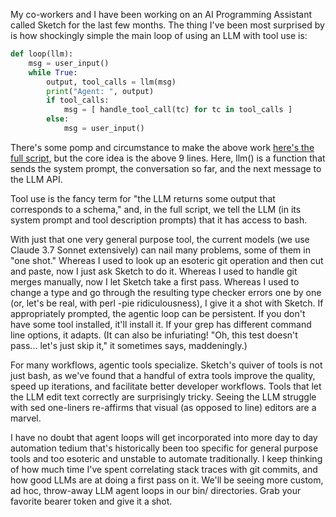 My co-workers and I have been working on an AI Programming Assistant called Sketch for the last few months. The thing I've been most surprised by is how shockingly simple the main loop of using an LLM with tool use is:

``` python
def loop(llm):
    msg = user_input()
    while True:
        output, tool_calls = llm(msg)
        print("Agent: ", output)
        if tool_calls:
            msg = [ handle_tool_call(tc) for tc in tool_calls ]
        else:
            msg = user_input()
```
There's some pomp and circumstance to make the above work [here's the full script,](agent_loop.py) but the core idea is the above 9 lines. Here, llm() is a function that sends the system prompt, the conversation so far, and the next message to the LLM API.

Tool use is the fancy term for "the LLM returns some output that corresponds to a schema," and, in the full script, we tell the LLM (in its system prompt and tool description prompts) that it has access to bash.

With just that one very general purpose tool, the current models (we use Claude 3.7 Sonnet extensively) can nail many problems, some of them in "one shot." Whereas I used to look up an esoteric git operation and then cut and paste, now I just ask Sketch to do it. Whereas I used to handle git merges manually, now I let Sketch take a first pass. Whereas I used to change a type and go through the resulting type checker errors one by one (or, let's be real, with perl -pie ridiculousness), I give it a shot with Sketch. If appropriately prompted, the agentic loop can be persistent. If you don't have some tool installed, it'll install it. If your grep has different command line options, it adapts. (It can also be infuriating! "Oh, this test doesn't pass... let's just skip it," it sometimes says, maddeningly.)

For many workflows, agentic tools specialize. Sketch's quiver of tools is not just bash, as we've found that a handful of extra tools improve the quality, speed up iterations, and facilitate better developer workflows. Tools that let the LLM edit text correctly are surprisingly tricky. Seeing the LLM struggle with sed one-liners re-affirms that visual (as opposed to line) editors are a marvel.

I have no doubt that agent loops will get incorporated into more day to day automation tedium that's historically been too specific for general purpose tools and too esoteric and unstable to automate traditionally. I keep thinking of how much time I've spent correlating stack traces with git commits, and how good LLMs are at doing a first pass on it. We'll be seeing more custom, ad hoc, throw-away LLM agent loops in our bin/ directories. Grab your favorite bearer token and give it a shot.